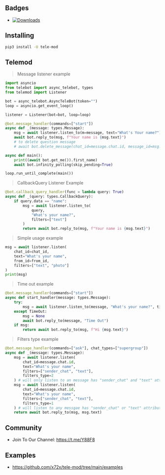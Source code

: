 ## Badges
- [![Downloads](https://static.pepy.tech/badge/tele-mod)](https://pepy.tech/project/tele-mod)

## Installing
```bash
pip3 install -U tele-mod
```

## Telemod
> Message listener example

```python
import asyncio
from telebot import async_telebot, types
from telemod import Listener

bot = async_telebot.AsyncTeleBot(token="")
loop = asyncio.get_event_loop()

listener = Listener(bot=bot, loop=loop)

@bot.message_handler(commands=["start"])
async def _(message: types.Message):
    msg = await listener.listen_to(m=message, text="What's Your name?")
    await bot.reply_to(msg, f"Your name is {msg.text}")
    # to delete question message
    # await bot.delete_message(chat_id=message.chat.id, message_id=msg.output.id)

async def main():
    print((await bot.get_me()).first_name)
    await bot.infinity_polling(skip_pending=True)

loop.run_until_complete(main())
```

> CallbackQuery Listener Example

```python
@bot.callback_query_handler(func = lambda query: True)
async def _(query: types.CallbackQuery):
    if query.data == "name":
        msg = await listener.listen_to(
            query,
            "What's your name?",
            filters=["text"]
        )
        return await bot.reply_to(msg, f"Your name is {msg.text}")
```

> Simple usage example

```python
msg = await listener.listen(
    chat_id=chat_id,
    text="What's your name",
    from_id=from_id,
    filters=["text", "photo"]
)
print(msg)
```

> Time out example

```python
@bot.message_handler(commands=["start"])
async def start_handler(message: types.Message):
    try:
        msg = await listener.listen_to(message, "What's your name?", timeout=10)
    except TimeOut:
        msg = None
        await bot.reply_to(message, "Time Out")
    if msg:
        return await bot.reply_to(msg, f"Hi {msg.text}")
```

> Filters type example

```python
@bot.message_handler(commands=["ask"], chat_types=["supergroup"])
async def _(message: types.Message):
    msg = await listener.listen(
        chat_id=message.chat.id,
        text="What's your name",
        filters=["sender_chat", "text"],
        filters_type=2
    ) # will only listen to an message has "sender_chat" and "text" attribute
    msg = await listener.listen(
        chat_id=message.chat.id,
        text="What's your name",
        filters=["sender_chat", "text"],
        filters_type=1
    ) # will listen to any messgae has "sender_chat" or "text" attribute
    return await bot.reply_to(msg, msg.text)
```

## Community
- Join To Our Channel: https://t.me/Y88F8

## Examples
- https://github.com/x72x/tele-mod/tree/main/examples
